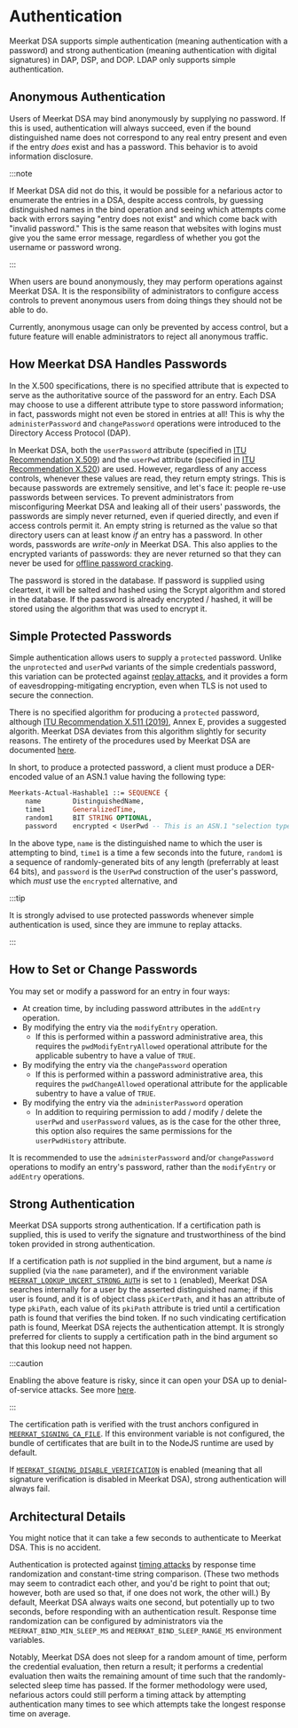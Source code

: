 # Authentication

Meerkat DSA supports simple authentication (meaning authentication with a
password) and strong authentication (meaning authentication with digital signatures)
in DAP, DSP, and DOP. LDAP only supports simple authentication.

## Anonymous Authentication

Users of Meerkat DSA may bind anonymously by supplying no password. If this is
used, authentication will always succeed, even if the bound distinguished name
does not correspond to any real entry present and even if the entry _does_ exist
and has a password. This behavior is to avoid information disclosure.

:::note

If Meerkat DSA did not do this, it would be possible for a nefarious
actor to enumerate the entries in a DSA, despite access controls, by guessing
distinguished names in the bind operation and seeing which attempts come back
with errors saying "entry does not exist" and which come back with "invalid
password." This is the same reason that websites with logins must give you the
same error message, regardless of whether you got the username or password
wrong.

:::

When users are bound anonymously, they may perform operations against Meerkat
DSA. It is the responsibility of administrators to configure access controls to
prevent anonymous users from doing things they should not be able to do.

Currently, anonymous usage can only be prevented by access control, but a future
feature will enable administrators to reject all anonymous traffic.

## How Meerkat DSA Handles Passwords

In the X.500 specifications, there is no specified attribute that is expected to
serve as the authoritative source of the password for an entry. Each DSA may
choose to use a different attribute type to store password information; in fact,
passwords might not even be stored in entries at all! This is why the
`administerPassword` and `changePassword` operations were introduced to the
Directory Access Protocol (DAP).

In Meerkat DSA, both the `userPassword` attribute (specified in
[ITU Recommendation X.509](https://www.itu.int/rec/T-REC-X.509/en)) and the
`userPwd` attribute (specified in
[ITU Recommendation X.520](https://www.itu.int/rec/T-REC-X.520/en)) are used.
However, regardless of any access controls, whenever these values are read, they
return empty strings. This is because passwords are extremely sensitive, and
let's face it: people re-use passwords between services. To prevent
administrators from misconfiguring Meerkat DSA and leaking all of their users'
passwords, the passwords are simply never returned, even if queried directly,
and even if access controls permit it. An empty string is returned as the value
so that directory users can at least know _if_ an entry has a password. In other
words, passwords are _write-only_ in Meerkat DSA. This also applies to the
encrypted variants of passwords: they are never returned so that they can never
be used for
[offline password cracking](https://csrc.nist.gov/glossary/term/offline_attack).

The password is stored in the database. If password is supplied using cleartext,
it will be salted and hashed using the Scrypt algorithm and stored in the
database. If the password is already encrypted / hashed, it will be stored using
the algorithm that was used to encrypt it.

## Simple Protected Passwords

Simple authentication allows users to supply a `protected` password. Unlike the
`unprotected` and `userPwd` variants of the simple credentials password, this
variation can be protected against
[replay attacks](https://en.wikipedia.org/wiki/Replay_attack), and it provides
a form of eavesdropping-mitigating encryption, even when TLS is not used to
secure the connection.

There is no specified algorithm for producing a `protected` password, although
[ITU Recommendation X.511 (2019)](https://www.itu.int/rec/T-REC-X.511/en),
Annex E, provides a suggested algorith. Meerkat DSA deviates from this
algorithm slightly for security reasons. The entirety of the procedures used by
Meerkat DSA are documented [here](./deviations-nuances.md#protected-passwords).

In short, to produce a protected password, a client must produce a DER-encoded
value of an ASN.1 value having the following type:

```asn1
Meerkats-Actual-Hashable1 ::= SEQUENCE {
    name        DistinguishedName,
    time1       GeneralizedTime,
    random1     BIT STRING OPTIONAL,
    password    encrypted < UserPwd -- This is an ASN.1 "selection type." -- }
```

In the above type, `name` is the distinguished name to which the user is
attempting to bind, `time1` is a time a few seconds into the future, `random1`
is a sequence of randomly-generated bits of any length (preferrably at least 64
bits), and `password` is the `UserPwd` construction of the user's password,
which _must_ use the `encrypted` alternative, and


:::tip

It is strongly advised to use protected passwords whenever simple authentication
is used, since they are immune to replay attacks.

:::

## How to Set or Change Passwords

You may set or modify a password for an entry in four ways:

- At creation time, by including password attributes in the `addEntry` operation.
- By modifying the entry via the `modifyEntry` operation.
  - If this is performed within a password administrative area, this requires
    the `pwdModifyEntryAllowed` operational attribute for the applicable
    subentry to have a value of `TRUE`.
- By modifying the entry via the `changePassword` operation
  - If this is performed within a password administrative area, this requires
    the `pwdChangeAllowed` operational attribute for the applicable subentry to
    have a value of `TRUE`.
- By modifying the entry via the `administerPassword` operation
  - In addition to requiring permission to add / modify / delete the `userPwd`
    and `userPassword` values, as is the case for the other three, this option
    also requires the same permissions for the `userPwdHistory` attribute.

It is recommended to use the `administerPassword` and/or `changePassword`
operations to modify an entry's password, rather than the `modifyEntry` or
`addEntry` operations.

## Strong Authentication

Meerkat DSA supports strong authentication. If a certification path is supplied,
this is used to verify the signature and trustworthiness of the bind token
provided in strong authentication.

If a certification path is _not_ supplied in the bind argument, but a name _is_
supplied (via the `name` parameter), and if the environment variable
[`MEERKAT_LOOKUP_UNCERT_STRONG_AUTH`](./env.md#meerkatlookupuncertstrongauth) is
set to `1` (enabled), Meerkat DSA searches internally for a user by the asserted
distinguished name; if this user is found, and it is of object class
`pkiCertPath`, and it has an attribute of type `pkiPath`, each value of its
`pkiPath` attribute is tried until a certification path is found that verifies
the bind token. If no such vindicating certification path is found, Meerkat DSA
rejects the authentication attempt. It is strongly preferred for clients to
supply a certification path in the bind argument so that this lookup need not
happen.

:::caution

Enabling the above feature is risky, since it can open your DSA up to
denial-of-service attacks. See more
[here](./env.md#meerkatlookupuncertstrongauth).

:::

The certification path is verified with the trust anchors configured in
[`MEERKAT_SIGNING_CA_FILE`](./env.md#meerkatsigningcafile). If this environment
variable is not configured, the bundle of certificates that are built in to
the NodeJS runtime are used by default.

If [`MEERKAT_SIGNING_DISABLE_VERIFICATION`](./env.md#meerkatsigningdisableverification)
is enabled (meaning that all signature verification is disabled in Meerkat DSA),
strong authentication will always fail.

## Architectural Details

You might notice that it can take a few seconds to authenticate to Meerkat DSA.
This is no accident.

Authentication is protected against
[timing attacks](https://ropesec.com/articles/timing-attacks/) by response time
randomization and constant-time string comparison. (These two methods may seem
to contradict each other, and you'd be right to point that out; however, both
are used so that, if one does not work, the other will.) By default, Meerkat DSA
always waits one second, but potentially up to two seconds, before responding
with an authentication result. Response time randomization can be configured by administrators via the `MEERKAT_BIND_MIN_SLEEP_MS`
and `MEERKAT_BIND_SLEEP_RANGE_MS` environment variables.

Notably, Meerkat DSA does not sleep for a random amount of time, perform the
credential evaluation, then return a result; it performs a credential evaluation
then waits the remaining amount of time such that the randomly-selected sleep
time has passed. If the former methodology were used, nefarious actors could
still perform a timing attack by attempting authentication many times to see
which attempts take the longest response time on average.

